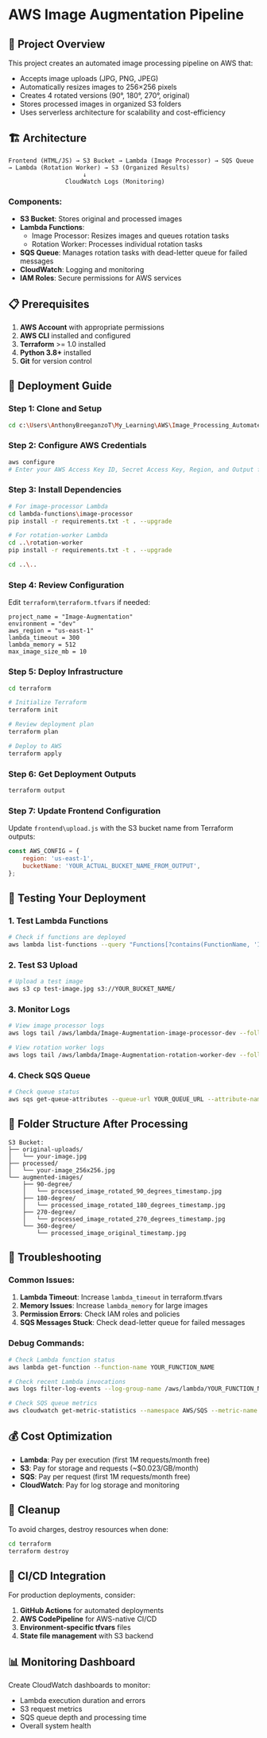 # AWS Image Augmentation Pipeline

## 🎯 Project Overview

This project creates an automated image processing pipeline on AWS that:
- Accepts image uploads (JPG, PNG, JPEG)
- Automatically resizes images to 256×256 pixels
- Creates 4 rotated versions (90°, 180°, 270°, original)
- Stores processed images in organized S3 folders
- Uses serverless architecture for scalability and cost-efficiency

## 🏗️ Architecture

```
Frontend (HTML/JS) → S3 Bucket → Lambda (Image Processor) → SQS Queue → Lambda (Rotation Worker) → S3 (Organized Results)
                     ↓
                CloudWatch Logs (Monitoring)
```

### Components:
- **S3 Bucket**: Stores original and processed images
- **Lambda Functions**: 
  - Image Processor: Resizes images and queues rotation tasks
  - Rotation Worker: Processes individual rotation tasks
- **SQS Queue**: Manages rotation tasks with dead-letter queue for failed messages
- **CloudWatch**: Logging and monitoring
- **IAM Roles**: Secure permissions for AWS services

## 📋 Prerequisites

1. **AWS Account** with appropriate permissions
2. **AWS CLI** installed and configured
3. **Terraform** >= 1.0 installed
4. **Python 3.8+** installed
5. **Git** for version control

## 🚀 Deployment Guide

### Step 1: Clone and Setup
```bash
cd c:\Users\AnthonyBreeganzoT\My_Learning\AWS\Image_Processing_Automated\image-augmentation-aws
```

### Step 2: Configure AWS Credentials
```bash
aws configure
# Enter your AWS Access Key ID, Secret Access Key, Region, and Output format
```

### Step 3: Install Dependencies
```bash
# For image-processor Lambda
cd lambda-functions\image-processor
pip install -r requirements.txt -t . --upgrade

# For rotation-worker Lambda  
cd ..\rotation-worker
pip install -r requirements.txt -t . --upgrade

cd ..\..
```

### Step 4: Review Configuration
Edit `terraform\terraform.tfvars` if needed:
```hcl
project_name = "Image-Augmentation"
environment = "dev"
aws_region = "us-east-1"
lambda_timeout = 300
lambda_memory = 512
max_image_size_mb = 10
```

### Step 5: Deploy Infrastructure
```bash
cd terraform

# Initialize Terraform
terraform init

# Review deployment plan
terraform plan

# Deploy to AWS
terraform apply
```

### Step 6: Get Deployment Outputs
```bash
terraform output
```

### Step 7: Update Frontend Configuration
Update `frontend\upload.js` with the S3 bucket name from Terraform outputs:
```javascript
const AWS_CONFIG = {
    region: 'us-east-1',
    bucketName: 'YOUR_ACTUAL_BUCKET_NAME_FROM_OUTPUT', 
};
```

## 🧪 Testing Your Deployment

### 1. Test Lambda Functions
```bash
# Check if functions are deployed
aws lambda list-functions --query "Functions[?contains(FunctionName, 'Image-Augmentation')].[FunctionName,Runtime,LastModified]" --output table
```

### 2. Test S3 Upload
```bash
# Upload a test image
aws s3 cp test-image.jpg s3://YOUR_BUCKET_NAME/
```

### 3. Monitor Logs
```bash
# View image processor logs
aws logs tail /aws/lambda/Image-Augmentation-image-processor-dev --follow

# View rotation worker logs  
aws logs tail /aws/lambda/Image-Augmentation-rotation-worker-dev --follow
```

### 4. Check SQS Queue
```bash
# Check queue status
aws sqs get-queue-attributes --queue-url YOUR_QUEUE_URL --attribute-names All
```

## 📁 Folder Structure After Processing

```
S3 Bucket:
├── original-uploads/
│   └── your-image.jpg
├── processed/
│   └── your-image_256x256.jpg  
└── augmented-images/
    ├── 90-degree/
    │   └── processed_image_rotated_90_degrees_timestamp.jpg
    ├── 180-degree/
    │   └── processed_image_rotated_180_degrees_timestamp.jpg  
    ├── 270-degree/
    │   └── processed_image_rotated_270_degrees_timestamp.jpg
    └── 360-degree/
        └── processed_image_original_timestamp.jpg
```

## 🔧 Troubleshooting

### Common Issues:
1. **Lambda Timeout**: Increase `lambda_timeout` in terraform.tfvars
2. **Memory Issues**: Increase `lambda_memory` for large images
3. **Permission Errors**: Check IAM roles and policies
4. **SQS Messages Stuck**: Check dead-letter queue for failed messages

### Debug Commands:
```bash
# Check Lambda function status
aws lambda get-function --function-name YOUR_FUNCTION_NAME

# Check recent Lambda invocations
aws logs filter-log-events --log-group-name /aws/lambda/YOUR_FUNCTION_NAME --start-time $(date -d '1 hour ago' +%s)000

# Check SQS queue metrics
aws cloudwatch get-metric-statistics --namespace AWS/SQS --metric-name NumberOfMessagesSent --start-time $(date -d '1 hour ago' --iso-8601) --end-time $(date --iso-8601) --period 300 --statistics Sum --dimensions Name=QueueName,Value=YOUR_QUEUE_NAME
```

## 💰 Cost Optimization

- **Lambda**: Pay per execution (first 1M requests/month free)
- **S3**: Pay for storage and requests (~$0.023/GB/month)
- **SQS**: Pay per request (first 1M requests/month free)
- **CloudWatch**: Pay for log storage and monitoring

## 🧹 Cleanup

To avoid charges, destroy resources when done:
```bash
cd terraform
terraform destroy
```

## 🔄 CI/CD Integration

For production deployments, consider:
1. **GitHub Actions** for automated deployments
2. **AWS CodePipeline** for AWS-native CI/CD
3. **Environment-specific tfvars** files
4. **State file management** with S3 backend

## 📊 Monitoring Dashboard

Create CloudWatch dashboards to monitor:
- Lambda execution duration and errors
- S3 request metrics
- SQS queue depth and processing time
- Overall system health
